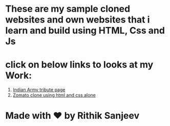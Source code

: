 # These are my sample cloned websites and own websites that i learn and build using HTML, Css and Js

# click on below links to looks at my Work:

1. [Indian Army tribute page](https://rithiksanjeev.github.io/Clone-websites/Tribute%20page/)
2. [Zomato clone using html and css alone](https://rithiksanjeev.github.io/Clone-websites/Zomato/)

# Made with ❤️ by Rithik Sanjeev 
